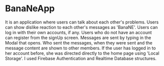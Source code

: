 # BanaNeApp

It is an application where users can talk about each other's problems.
Users can show dislike reaction to each other's messages as 'BanaNE'.
Users can log in with their own accounts, if any. 
Users who do not have an account can register from the signUp screen.
Messages are sent by typing in the Modal that opens.
Who sent the messages, when they were sent and the message content are shown to other members.
If the user has logged in to her account before, she was directed directly to the home page using 'Local Storage'.
I used Firebase Authentication and Realtime Database structures.
